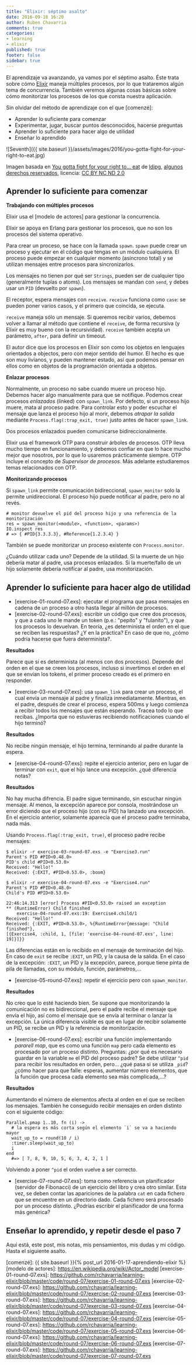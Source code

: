```yaml
---
title: "Elixir: séptimo asalto"
date: 2016-09-18 16:20
author: Ruben Chavarria
comments: true
categories: 
- learning
- elixir
published: true
footer: false
sidebar: true
---
```


El aprendizaje va avanzando, ya vamos por el séptimo asalto. Éste trata sobre
cómo [Elixir] maneja múltiples procesos, por lo que trataremos algún tema de
concurrencia. También veremos algunas cosas básicas sobre cómo monitorizar los
procesos de los que consta nuestra aplicación.

Sin olvidar del método de aprendizaje con el que [comenzé]:

- Aprender lo suficiente para comenzar
- Experimentar, jugar, buscar puntos desconocidos, hacerse preguntas
- Aprender lo suficiente para hacer algo de utilidad
- Enseñar lo aprendido

![Seventh]({{ site.baseurl }}/assets/images/2016/you-gotta-fight-for-your-right-to-eat.jpg)

<div class="image-footer">
    <span>
Imagen basada en <a href="https://flic.kr/p/4rvPED">You gotta fight for your right to... eat</a> de <a href="https://www.flickr.com/photos/r2wk/">ldjpg</a>, <a href="https://creativecommons.org/licenses/by-nc-nd/2.0/">algunos derechos reservados</a>, licencia: <a href="https://creativecommons.org/licenses/by-nc-nd/2.0/">CC BY NC ND 2.0</a>
  </span>
</div>

<!-- more -->

## Aprender lo suficiente para comenzar

**Trabajando con múltiples procesos**

Elixir usa el [modelo de actores] para gestionar la concurrencia.

Elixir se apoya en Erlang para gestionar los procesos, que no son los procesos
del sistema operativo.

Para crear un proceso, se hace con la llamada `spawn`. `spawn` puede crear un
proceso y ejecutar en él código que tengas en un módulo cualquiera. El proceso
puede empezar en cualquier momento (asíncrono total) y se utilizan mensajes
entre procesos para sincronizarlos.

Los mensajes no tienen por qué ser `Strings`, pueden ser de cualquier tipo
(generalmente tuplas o atoms). Los mensajes se mandan con `send`, y debes usar
un `PID` (devuelto por `spawn`).

El receptor, espera mensajes con `receive`. `receive` funciona como `case`: se
pueden poner varios casos, y el primero que coincida, se ejecuta.

`receive` maneja sólo un mensaje. Si queremos recibir varios, debemos volver a
llamar al método que contiene el `receive`, de forma recursiva (y Elixir es muy
bueno con la recursividad). `receive` también acepta un parámetro, `after`,
para definir un timeout.

El autor dice que los procesos en Elixir son como los objetos en lenguajes
orientados a objectos, pero con mejor sentido del humor. El hecho es que son
muy livianos, y pueden mantener estado, así que podemos pensar en ellos como en
objetos de la programación orientada a objetos.

**Enlazar procesos**

Normalmente, un proceso no sabe cuando muere un proceso hijo. Debemos hacer
algo manualmente para que se notifique. Podemos crear procesos *enlazados*
(linked) con `spawn_link`. Por defecto, si un proceso hijo muere, mata al
proceso padre. Para controlar esto y poder escuchar el mensaje que lanza el
proceso hijo al morir, debemos *atrapar la salida* mediante
`Process.flag(:trap_exit, true)` justo antes de hacer `spawn_link`.

Dos procesos enlazados pueden comunicarse bidireccionalmente.

Elixir usa el framework OTP para construir árboles de procesos. OTP lleva mucho
tiempo en funcionamiento, y debemos confiar en que lo hace mucho mejor que
nosotros, por lo que lo usaremos prácticamente siempre. OTP incluye el concepto
de *Supervisor de procesos*. Más adelante estudiaremos temas relacionados con
OTP.

**Monitorizando procesos**

Si `spawn_link` permite comunicación bidireccional, `spawn_monitor` solo la
permite unidireccional. El proceso hijo puede notificar al padre, pero no al
revés.

```
# monitor devuelve el pid del proceso hijo y una referencia de la monitorización
res = spawn_monitor(<module>, <function>, <params>)
IO.inspect res
# => { #PID{3.3.3.3}, #Reference{1.2.3.4} }
```

También se puede monitorizar un proceso existente con `Process.monitor`.

¿Cuándo utilizar cada uno? Depende de la utilidad. Si la muerte de un hijo
debería matar al padre, usa procesos enlazados. Si la muerte/fallo de un hijo
solamente debería notificar al padre, usa monitorización.

## Aprender lo suficiente para hacer algo de utilidad

- [exercise-01-round-07.exs]: ejecutar el programa que pasa mensajes en cadena
  de un proceso a otro hasta llegar al millón de procesos.
- [exercise-02-round-07.exs]: escribir un código que cree dos procesos, y que a
  cada uno le mande un token (p.e.: "pepito" y "fulanito"), y que los procesos
lo devuelvan. En teoría, ¿es determinista el orden en el que se reciben las
respuestas? ¿Y en la práctica? En caso de que no, ¿cómo podría hacerse que
fuera determinista?.

**Resultados**

Parece que sí es determinista (al menos con dos procesos). Depende del orden en
el que se creen los procesos, incluso si invertimos el orden en el que se
envían los tokens, el primer proceso creado es el primero en responder.

- [exercise-03-round-07.exs]: usa `spawn_link` para crear un proceso, el cual
  envía un mensaje al padre y finaliza inmediatamente. Mientras, en el padre,
después de crear el proceso, espera 500ms y luego comienza a recibir todos los
mensajes que están esperando. Tracea todo lo que recibas. ¿Importa que no
estuvieras recibiendo notificaciones cuando el hijo terminó?

**Resultados**

No recibe ningún mensaje, el hijo termina, terminando al padre durante la
espera.

- [exercise-04-round-07.exs]: repite el ejercicio anterior, pero en lugar de
  terminar con `exit`, que el hijo lance una excepción. ¿qué diferencia notas?

**Resultados**

No hay mucha difrencia. El padre sigue terminando, sin escuchar ningún mensaje.
Al menos, la excepción aparece por consola, mostrándose un error diciendo que
el proceso hijo (con su PID) ha lanzado una excepción. En el ejercicio
anterior, solamente aparecía que el proceso padre terminaba, nada más.

Usando `Process.flag(:trap_exit, true)`, el proceso padre recibe mensajes:

```
$ elixir -r exercise-03-round-07.exs -e "Exercise3.run"
Parent's PID #PID<0.48.0>
PID's child #PID<0.53.0>
Received: "Hello!"
Received: {:EXIT, #PID<0.53.0>, :boom}

$ elixir -r exercise-04-round-07.exs -e "Exercise4.run"
Parent's PID #PID<0.48.0>
Child's PID #PID<0.53.0>

22:46:14.313 [error] Process #PID<0.53.0> raised an exception
** (RuntimeError) Child finished
    exercise-04-round-07.exs:19: Exercise4.child/1
Received: "Hello!"
Received: {:EXIT, #PID<0.53.0>, %{RuntimeError{message: "Child finished"},
[{Exercise4, :child, 1, [file: 'exercise-04-round-07.exs', line: 19]}]}}
```

Las diferencias están en lo recibido en el mensaje de terminación del hijo. En
caso de `exit` se recibe `:EXIT`, un PID, y la causa de la salida. En el caso
de la excepción: `:EXIT`, un PID y la excepción, parece, porque tiene pinta de
pila de llamadas, con su módulo, función, parámetros,...

- [exercise-05-round-07.exs]: repetir el ejercicio pero con `spawn_monitor`.

**Resultados**

No creo que lo esté haciendo bien. Se supone que monitorizando la comunicación
no es bidireccional, pero el padre recibe el mensaje que envía el hijo, así
como el mensaje que se envía al terminar o lanzar la excepción. La única
diferencia visible es que en lugar de recibir solamente un PID, se recibe un
PID y la referencia de monitorización.

- [exercise-06-round-07.exs]: escribir una función implementando *pararell
  map*, que es como una función `map` pero cada elemento es procesado por un
proceso distinto. Preguntas: ¿por qué es necesario guardar en la variable `me`
el PID del proceso padre? Se debe utilizar `^pid` para recibir los resultados
en orden, pero... ¿qué pasa si se utiliza `_pid`? ¿cómo hacer para que falle:
esperas, aumentar número elementos, que la función que procesa cada elemento
sea más complicada,...?

**Resultados**

Aumentando el número de elementos afecta al orden en el que se reciben los
mensajes. También he conseguido recibir mensajes en orden distinto con el
siguiente código:

```
Parallel.pmap 1..10, fn (i) ->
  # la espera es más corta según el elemento `i` se va a haciendo mayor
  wait_up_to = round(10 / i)
  :timer.sleep(wait_up_to)
  i
end
  #=> [ 7, 8, 9, 10, 5, 6, 3, 4, 2, 1 ]
```

Volviendo a poner `^pid` el orden vuelve a ser correcto.

- [exercise-07-round-07.exs]: toma como referencia un planificador (servidor de
  Fibonacci) de un ejercicio del libro y crea otro similar. Esta vez, se deben
contar las apariciones de la palabra `cat` en cada fichero que se encuentre en
un directorio dado. Cada fichero será procesado por un proceso distinto.
¿Podrías escribir el planificador de una forma más genérica?

## Enseñar lo aprendido, y repetir desde el paso 7

Aquí está, este post, mis notas, mis pensamientos, mis dudas y mi código. Hasta
el siguiente asalto.

[Elixir]: http://elixir-lang.org/
[comenzé]: {{ site.baseurl }}{% post_url 2016-01-17-aprendiendo-elixir %}
[modelo de actores]: https://en.wikipedia.org/wiki/Actor_model
[exercise-01-round-07.exs]: https://github.com/rchavarria/learning-elixir/blob/master/code/round-07/exercise-01-round-07.exs
[exercise-02-round-07.exs]: https://github.com/rchavarria/learning-elixir/blob/master/code/round-07/exercise-02-round-07.exs
[exercise-03-round-07.exs]: https://github.com/rchavarria/learning-elixir/blob/master/code/round-07/exercise-03-round-07.exs
[exercise-04-round-07.exs]: https://github.com/rchavarria/learning-elixir/blob/master/code/round-07/exercise-04-round-07.exs
[exercise-05-round-07.exs]: https://github.com/rchavarria/learning-elixir/blob/master/code/round-07/exercise-05-round-07.exs
[exercise-06-round-07.exs]: https://github.com/rchavarria/learning-elixir/blob/master/code/round-07/exercise-06-round-07.exs
[exercise-07-round-07.exs]: https://github.com/rchavarria/learning-elixir/blob/master/code/round-07/exercise-07-round-07.exs
